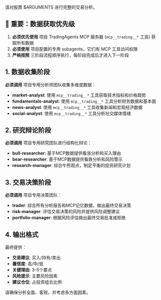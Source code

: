 请对股票 $ARGUMENTS 进行完整的交易分析。

## 🔧 重要：数据获取优先级
1. **必须优先使用** 项目 TradingAgents MCP 服务器 (`mcp__trading__*` 工具) 获取所有数据
2. **必须使用** 项目配置的专用 subagents，它们有 MCP 工具访问权限
3. **严格按照** 三阶段流程顺序执行，每阶段完成后才进入下一阶段

## 1. 数据收集阶段
**必须调用** 项目专用分析师团队收集多维度数据：
- **market-analyst**: 使用 `mcp__trading__*` 工具获取技术指标和价格趋势
- **fundamentals-analyst**: 使用 `mcp__trading__*` 工具分析财务数据和基本面
- **news-analyst**: 使用 `mcp__trading__*` 工具收集新闻和宏观经济数据
- **social-analyst**: 使用 `mcp__trading__*` 工具分析社交媒体情绪

## 2. 研究辩论阶段
**必须调用** 项目专用研究团队进行结构化辩论：
- **bull-researcher**: 基于MCP数据提供看涨分析和买入理由
- **bear-researcher**: 基于MCP数据提供看跌分析和风险警示
- **research-manager**: 综合牛熊观点，制定平衡的投资研究计划

## 3. 交易决策阶段  
**必须调用** 项目专用决策团队：
- **trader**: 综合所有分析报告和MCP记忆数据，做出最终交易决策
- **risk-manager**: 评估交易决策的风险并提供风险调整建议
- **portfolio-manager**: 根据风险评估做出最终交易批准或拒绝

## 4. 输出格式
最终提供：
- **交易建议**: 买入/持有/卖出
- **置信度**: 高/中/低
- **关键理由**: 3-5个要点
- **风险提示**: 主要风险因素
- **建议仓位**: 占投资组合比例

请确保分析全面、客观，并考虑多方面因素。